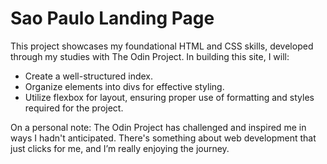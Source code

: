 # Sao Paulo Landing Page
This project showcases my foundational HTML and CSS skills, developed through my studies with The Odin Project. In building this site, I will:
* Create a well-structured index.
* Organize elements into divs for effective styling.
* Utilize flexbox for layout, ensuring proper use of formatting and styles required for the project.

On a personal note: The Odin Project has challenged and inspired me in ways I hadn't anticipated. There's something about web development that just clicks for me, and I’m really enjoying the journey.